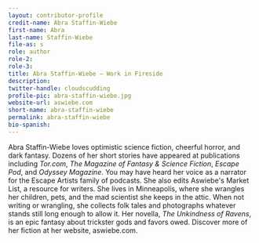 ```yaml
---
layout: contributor-profile
credit-name: Abra Staffin-Wiebe
first-name: Abra
last-name: Staffin-Wiebe
file-as: s
role: author
role-2:
role-3:
title: Abra Staffin-Wiebe — Work in Fireside
description:
twitter-handle: cloudscudding
profile-pic: abra-staffin-wiebe.jpg
website-url: aswiebe.com
short-name: abra-staffin-wiebe
permalink: abra-staffin-wiebe
bio-spanish:
---
```

Abra Staffin-Wiebe loves optimistic science fiction, cheerful horror, and dark fantasy. Dozens of her short stories have appeared at publications including _Tor.com_, _The Magazine of Fantasy & Science Fiction_, _Escape Pod_, and _Odyssey Magazine_. You may have heard her voice as a narrator for the Escape Artists family of podcasts. She also edits Aswiebe's Market List, a resource for writers.  She lives in Minneapolis, where she wrangles her children, pets, and the mad scientist she keeps in the attic. When not writing or wrangling, she collects folk tales and photographs whatever stands still long enough to allow it. Her novella, _The Unkindness of Ravens_, is an epic fantasy about trickster gods and favors owed. Discover more of her fiction at her website, aswiebe.com.
